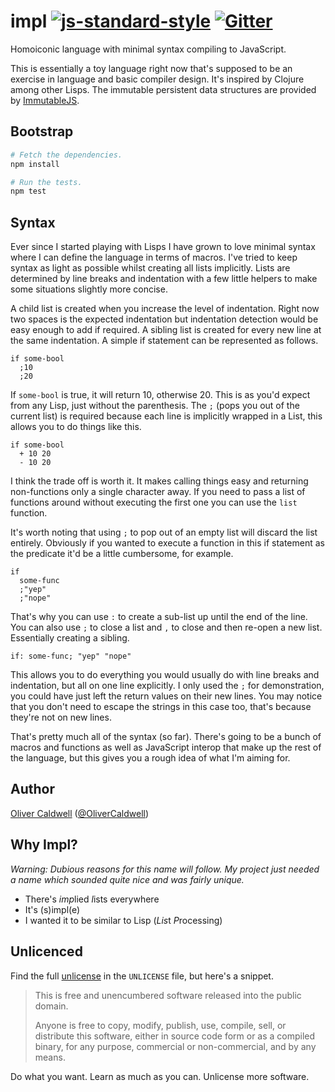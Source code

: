 # impl [![js-standard-style](https://img.shields.io/badge/code%20style-standard-brightgreen.svg?style=flat)](https://github.com/feross/standard) [![Gitter](https://badges.gitter.im/Join%20Chat.svg)](https://gitter.im/Olical/impl?utm_source=badge&utm_medium=badge&utm_campaign=pr-badge)

Homoiconic language with minimal syntax compiling to JavaScript.

This is essentially a toy language right now that's supposed to be an exercise in language and basic compiler design. It's inspired by Clojure among other Lisps. The immutable persistent data structures are provided by [ImmutableJS][].

## Bootstrap

```bash
# Fetch the dependencies.
npm install

# Run the tests.
npm test
```

## Syntax

Ever since I started playing with Lisps I have grown to love minimal syntax where I can define the language in terms of macros. I've tried to keep syntax as light as possible whilst creating all lists implicitly. Lists are determined by line breaks and indentation with a few little helpers to make some situations slightly more concise.

A child list is created when you increase the level of indentation. Right now two spaces is the expected indentation but indentation detection would be easy enough to add if required. A sibling list is created for every new line at the same indentation. A simple if statement can be represented as follows.

```
if some-bool
  ;10
  ;20
```

If `some-bool` is true, it will return 10, otherwise 20. This is as you'd expect from any Lisp, just without the parenthesis. The `;` (pops you out of the current list) is required because each line is implicitly wrapped in a List, this allows you to do things like this.

```
if some-bool
  + 10 20
  - 10 20
```

I think the trade off is worth it. It makes calling things easy and returning non-functions only a single character away. If you need to pass a list of functions around without executing the first one you can use the `list` function.

It's worth noting that using `;` to pop out of an empty list will discard the list entirely. Obviously if you wanted to execute a function in this if statement as the predicate it'd be a little cumbersome, for example.

```
if
  some-func
  ;"yep"
  ;"nope"
```

That's why you can use `:` to create a sub-list up until the end of the line. You can also use `;` to close a list and `,` to close and then re-open a new list. Essentially creating a sibling.

```
if: some-func; "yep" "nope"
```

This allows you to do everything you would usually do with line breaks and indentation, but all on one line explicitly. I only used the `;` for demonstration, you could have just left the return values on their new lines. You may notice that you don't need to escape the strings in this case too, that's because they're not on new lines.

That's pretty much all of the syntax (so far). There's going to be a bunch of macros and functions as well as JavaScript interop that make up the rest of the language, but this gives you a rough idea of what I'm aiming for.

## Author

[Oliver Caldwell][author-site] ([@OliverCaldwell][author-twitter])

## Why Impl?

*Warning: Dubious reasons for this name will follow. My project just needed a name which sounded quite nice and was fairly unique.*

 * There's *imp*lied *l*ists everywhere
 * It's (s)impl(e)
 * I wanted it to be similar to Lisp (*Lis*t *P*rocessing)

## Unlicenced

Find the full [unlicense][] in the `UNLICENSE` file, but here's a snippet.

>This is free and unencumbered software released into the public domain.
>
>Anyone is free to copy, modify, publish, use, compile, sell, or distribute this software, either in source code form or as a compiled binary, for any purpose, commercial or non-commercial, and by any means.

Do what you want. Learn as much as you can. Unlicense more software.

[unlicense]: http://unlicense.org/
[author-site]: http://oli.me.uk/
[author-twitter]: https://twitter.com/OliverCaldwell
[immutablejs]: https://github.com/facebook/immutable-js
